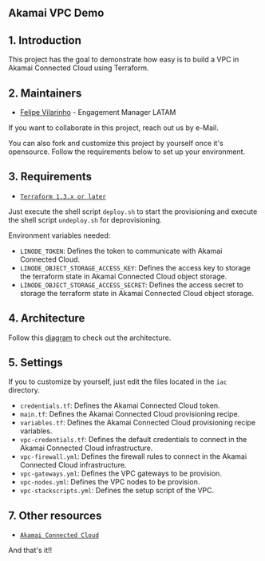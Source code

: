 ## Akamai VPC Demo

## 1. Introduction

This project has the goal to demonstrate how easy is to build a VPC in Akamai Connected Cloud using Terraform.

## 2. Maintainers

- [Felipe Vilarinho](https://contacts.akamai.com/fvilarin) - Engagement Manager LATAM

If you want to collaborate in this project, reach out us by e-Mail.

You can also fork and customize this project by yourself once it's opensource. 
Follow the requirements below to set up your environment.

## 3. Requirements

- [`Terraform 1.3.x or later`](https://www.terraform.io)

Just execute the shell script `deploy.sh` to start the provisioning and execute the shell script `undeploy.sh` for
deprovisioning.

Environment variables needed:

- `LINODE_TOKEN`: Defines the token to communicate with Akamai Connected Cloud.
- `LINODE_OBJECT_STORAGE_ACCESS_KEY`: Defines the access key to storage the terraform state in Akamai Connected Cloud 
object storage.
- `LINODE_OBJECT_STORAGE_ACCESS_SECRET`: Defines the access secret to storage the terraform state in Akamai Connected 
Cloud object storage.

## 4. Architecture

Follow this [diagram](https://viewer.diagrams.net/?tags=%7B%7D&edit=_blank&layers=1&nav=1&title=Virtual%20Private%20Cloud.drawio#R7V1be5pKF%2F41vUwfzuClIAiIiiAnb%2FaDnAUBOeOv%2FwajSRNtk3y7ad27O60G1gzDzDrNO2sN5AvK7LtpYefhPHO95AsCud0XdPIFQWAII8CvgdKfKTgFP1KCInLPtGeCGh29y6Vnah25XvmiYpVlSRXlL4lOlqaeU72g2UWRtS%2Br%2BVny8q65HXhXBNWxk2uqEblVeKbCxOi5gPeiIDzfmkLIx4K9fal8HkkZ2m7WfkNC2S8oU2RZ9Xi07xgvGbh34cvjddx3Sp86Vnhp9Z4L8pbWhKO4nQR7HBc3aMPu6gfkLJ%2FGTurziM%2B9rfoLC4Iiq%2FMvKO1naaWeyTfufiY1XlF53S3Z2NtLi8%2FDB4rjZXuvKnpQ73wVfmbYWWXQCwPbZ%2F5j5JkWfsN6FDsT7bPMg6emn9kCDs6c%2BQCX4LeZBHiUup57Yg1Kt2FUeWpuO0NpC0wD0MJqn5yL%2FShJmCzJitO1qO97hOMAelkVWex9U%2BKSoy0EgZJrdv9YnK%2BFcM3s%2FiWz32IuMvos5qI3mEsk1VnhXnCZONTZpeChPPmKMagAY3l34tGlHBwF59%2BnhrYXgpLVlVdcyKC729dVAe3xthfyz5Sz7ZL2TTlvMQKHsE%2BR87kUeWlUJPoVvxY8ekPwn2ZUT37xmbmeC3zv%2BTQrqjALstRO2Gcq%2Fcz%2BwSqe60hZlp%2BZvvOqqj9PJHZdZS9F4nVRZQ6Xg%2FE%2FnlnnxobjSfftSX8%2BKSu7qMbDZDL0K%2FfSC42LhiE%2FXpC6r2oAyjfljyK%2FTCHIqRxw8ZuuDKfWpZfDyXNnTmeX3nxQRcqsLhzvBxXPegDGE3g%2FavBsp4OMfqhwhZfYVdS8nD9%2Fuvbgn%2ByS78dUYeraRcO3XDSMfpapvgMk%2FGOZTd0dtxH0fhwj%2FIZjvHZqP3aDP9t5oe90XsRdOa%2FL4uZ9BgV9BqAMCtuNgBC%2BKfPsrUvhn2ls2EtbQ6BrWxvdMDX803D9h4D9v0cOxCs53Fhh%2FVo5IDfk8Aq6Gx44hFSvaL4H4P8Awb2arJ4M6rcJ7tbi7Q%2BQAwrdmyfD%2FlBBIPfmym4tTF65Mtp2YgCL%2Flgvhr7GAb%2FbjSG3rOeV0NR6m3pDOAp%2Bl9wAK6qXwrGTKACAeOIAdoIpDKUHhkWOnYzPBfvIdR%2BxvFdGx3O0dBBSnkVpdRozTn%2FBJ0NbAL4%2Fxr9OTb%2BUb5ql3itlOJM%2BTaKvl6w3ooo3I7afJtB3WOGTQJH%2FBHptoq%2BXxb9bot%2B30L8dJdZlZkCWwLM%2BWjf0AD6a%2Bt6I8F0qxhu5mp%2BkJfhLHbkRObkVUf48q6feBkGXZNY1T36YrPrY6uruEljI6CPw8OMRPBf3KBe7hTQoZIsSxAdcFfVudt9PButWGOHfmcLaQh7qEbcEDXkURFGfIujvpLCwa7n%2F0gQWem1D%2FyWwvvy8BNZZQd6OAb83CHyx0zuJAqMfCp78o231DrIq6IciJP8wbt9fEgvF78c5%2Fq4k1rsd2GVj25sODLsvB%2FahvPDH41fvQJU34lcj0oVI8jPN7d7SWCj5Z8rh3tJY6K315yv4vtzuhm2qF3LxFI2qsmLYivrZMeF7leW9ZbbQD62Y%2Fz1yuLvM1kUR%2FjhB3FtmC%2Ft%2BlOPJVU3syt7a5Z%2Frxu4utYUhV1J7Snxc7zP798Sy%2F%2FaK9bcnPK6jA0%2BCw%2F4T3Jc7TlX9qlzVcJMhV8Vqf16u6uNqgt5ZtuqipvcfIfleoPc5tHs70PvxyMp7AtXXGnJWmjfjLNh7H3W4rzgx9v3NDO%2F2J9R700u6vPgyTIWgBGKSrHbBby4qvNYeOvqbnpv6f56P%2B97jiN91EE8B0gt0Q689BHLLQxCfNpFQV2z8FR7iYu3wC1t%2FNv3vWPvHE0ifa%2B2XnPeb1n6xr59n7qdLwcDs%2FpsK5%2FnyuWV5IHwTAXk1QV306lmDHlt81qenrv2NSegdWZFfoHP%2Fn258PE7%2F3kA7jnyKSlzJHKFeyvzh9TrwUcvPV71yJz9D%2FO94jO7fJ%2F63H4lEfpvr%2BHuQ8h1By%2F%2FE%2BYOK5H2J8zp2cyXOaH96gQVtl%2Fnj6y%2F8qBtkR%2BdeEYFuDGu6CbhXlJee%2FEz64RLw6U0VA9tduwyflKEEkC1Kg%2FVJEVBAON9%2BEu0DMMQkAriQs52BNX%2B5ADU6VTbwgYuGllOv%2BssZIOXXsgl%2BEmYbkV%2FJFx70RrwNJrGvxDVsg%2BFPW9l94isNmKzIs8I%2Brf8XXtVmRXyOAtDKvzkK8GHVQF%2Bi%2BYdbcP5pn8QvWfAT1wv%2BzwLrby7M33bHP2NbxLsdNPHbcNnfM%2FR3bIAAzjR%2F9JCPjvpiWZK99RIZWEoVZYOFbbOqyvagQjIUDI8IBSftuJiJ6%2Fl2fTLv17ZZDbpyPQGcbji%2BUKFvnLVrVzZwM4%2BnCJenwHczkU4vlRaaTYNsDH4WqhayWgCO5sPXRGDGc%2FCbscOEKIcKfkLPddYcGHj6TwEavTXg6uigc55ufb6jnOP8KJOnYALXrKHRXGRWsTxpwekOLDxo%2BfQViqqW5oS3bwpilNvGPsoOs1GzhTSOXg3NUPKkR6piW5M1sY5xeYO4iQ5%2BSA%2BtQIOiZyaEGFl7cMg4qdhPAmx%2BmEXZdtqV6OLojlcsLajsToddPdkYOuKm1rETmCno8lRgE3alK1i6RFzEmkVzmuY6HXhThx61pEGeR8eHxESYxDFHsLmc2t6GVcW0YQ9ZuJjk7FihHz%2BrsFt4AIVxx2pe6NNKiOUKHu20WSOSfHXo1hkoUyQsh1RLYaOUJnLAAtdneQ5uMHPBd%2FSGZpGxT026aNpPxOgIK14fMPpiFKtuYbmdaUKrI2mjaSC7U5ER%2BMhvfWFPoJLTgbbiXuAzCjf6LpGnodoRSA9F%2B%2BVEqOfElEAipZe4WAjmIicwkROOhchYReM21oKZ2LPjSNwwwoRR1HGWCitGSG7WzURbaIrpPHdk6HioNvXe1Glhw0srYUSGVgePNHWqNrkO7CwfmbDC48c0aMPcQ6OjEOFwK3c7vdU0nZVw2He2MHVQJVXy54K5WK32fuxHk0rk%2Far2SDwNRUZK5eNCpzZUgjL4MUOWfoLtFT1z09AyKUvelXK6nG18cVckJRsRsmJWazpTuKohDTAf0xRg%2FBR8FnW3NxDPWQNa7ybpsSkXgtr1lrOfgeL6QK7peQ38AW2pS%2FA9kr26ibp9zhpTNbNdOV7Lh7If5Wjk2culTi46vJcO41DSU4B%2B6HrLEl2CEk1cU3PERqjZVIjyXu2tXKhVFScazXVW00iIuo2yHnHZSEchQ2HBdM3xTTOjBb8QIiaBlq7SlVNLiELQs%2Blij0tBk696mNdmqxJcsEOoA2YujWXZCR27gUmI6KT2CDVzZWoUkwRFyA0cYQmWLeWdEvesBMedFeFkv%2BQ7oV8zKdFawYiUcM3HEGG1YkNO0kt13DglV87m41Ukgp6p3E5sHo1A0ZSxqhWBaMhVZWx7dRw5gbWfkYHlQCxJRfMIi9xiHBMG7SbKeMwqyaF1CRa2yvwAeBPQzirWCmOyVXdjoE0qdRTZcEKnakuzdhIv7bGreGNzrPrFAYNjymrm7XxPVCJb%2Bjm7qEVHSSJ7G%2BpNPNZQo8r12LGqYN3ZKCNvwHGD9d5hQmRmB1DF2hEOQ1nDTLpNi9pqBwBGK2LlOpwaEi1rcuzmZUhiyuQI9Z6gtRuqlEMWETKIMsw2YiJVGvRkJa4Vm5zOKjizw8hj18ZQomKrpG%2BXsF9S8%2FHame6wYAZaUSwnIYIwb%2BZ6TAlBnW8kDZ5i%2BqTjVqGhtBE1XdMMFIwPsamptM0zbGnYC4zxJwG3OmhAGTclEs%2BK3s6MANg8Ytg9qGsJ%2B2wmzipVEfVYtw7tZs4Z27FmNganRcBH9JsDvCfaA7uxS5rYhettIx7CGS22lTMab1RBnekSF%2BZsHOHRjJuXUc7m4oyzN4Pi65KwipRgvdZrZl%2BhAZunZIF39FHB22hLx4G3WdFUygitKCeZKykTceOxqzjG9GnImMVkX2htrzHrkbVOoMDcHzqYxw3BlWZtJNFxqtGVnE5FlXGkyAo6eLsKD%2FO4NcA8g83j3rFSQWxrfpAV0yK6OkbFNuIZroGmqE6txFXNqTQqroBbhA4MiokRpsxU1XXGuzkYBhzYcjSGl3pCj9tI7rOWL0J22rMzRGIbxS%2FQphPaeEqEjFgvRxPWtMQ40wWRt8HoS7k8Yif3wIy3B1ZI2W1nGY4Z6422VKp6u6aXXa%2FoonRsglpWCVMfsSQn7ZFK3czwkYYeaV70IGETtjV55EFLbFrxa57cAMuhZ%2FoyIsD1fAcGQR4Fbm%2BleQY5WYk0XJxINagfcuwqgkwdney8AlsSk3IZLVR1TboaKA0MfrtM53W7EJKZMhsR26RfqvAOUiJTndqOCfGpAyGNvHQpMaFGbVT1u0VR7b1dDLOmMHOXcmz4%2FGHUBqP54KcA%2FKGLkIoqrBfSoQPLNUIyYYt6mlkanhgeDlRP8QfFXe9BVXONceJ4r8BdO%2BF9YoMLVOgVHDZy5lIX9iZhckknFB4bSUdiUU4zhHF8F5EGYAUudw5zL9kME1S%2F3CG9RyhyGUlNRYX%2BPl%2FybZCIJdSUqLzLZcWqYHsnRUWfGs6AzMSpdjx0s2LeaqMiE7w1H0oBpgpTqtfSxG0Mdo1zEh9HsY22Bx9FKiFCKg3ZgKlxDrc4XhRJsVZ1sTjy9MIRNffIMVaDIqxm9Rtjz8btMEIt1hW%2BBVpAq%2FgSZnRDma3WxXqlW53jc0xBwWLOe7TRtGvSCPHWi2F36%2BBJnXZqMM%2FYzuA6IknNjs6TYVnGmYHbRag7deyVMmYfPxN2mI0cf9GJO226lRf5gKvGwLHqS2WGM5YgDMDxpyyPsatF0PUaCP%2BVu1Hwd%2BxU%2FccD5iU7AObwETCPxa0qCsPB5gZgZvKDvbf3eQZgql8Qg1miFenuN3sb4NdChSppIDbD5AnQMRNkIuTya4CyLWK5Kxx00RazvgbAd8J2cwXM0GaE1bMgm41DQQXQ2edcU4caaQjCZMQyAOCbMrjQBhB5MUBheqVxkgqVfIiNN0O3We0Ch1EXMe1oRascpow1HgzAKlegRTDfVUtpDM00uBDl3A1jH%2FXahYj7SolwUj9ilfO%2FZsgj9hN5XMUkQS3k7VSI8WYkmjvCLwvpQCHYgofX88MSPW52RJoFzPEg5gAyFtNdc5jxhWW3gtF54qbW0wU7N%2F21BSdUNfWVfGQAmE3j5l60GiiR0VmvcobHawMEJlR4OpJFP2mcOtSXSGIzpBR4%2FW6d%2BaroV7kg1A1sSLXLbFxvY0KzrFKJSe2qG19epUHZzV3GZ45sB4mUNF%2Fzq7S9fxrvkdQCzddS4W07wLF82RlTuOYybDVY67RjF4MazaijROjRMKnMofpmy8Bp07Cz3EBigqTbA09Jjc8SWk%2BIia4O2d%2FGUbdmlmsED%2BXKTNNnTbzUS8wUDsB3z6M8g2P7aHHTRWbS6z7dgpWN1xx2%2FgGebp2w3qMGLK2WNRVsMyIaWaZX5yQXwMc0zgPfpIiAXEs1j6PrxIvEJAYegqZNVDLnRDrbwpCuplSJoHwCQK4Zp1Cv49MprFXJDnSuHyks2Vh2ccTKFFyIjlyJN0V%2FD5wLB1kT4JjpbElIRw%2BHCnCMRWPnGHv8roRWJT7YCTuwKd8vTYkKl7zP5UXpoqWDYvCSh6wkZyb2fkxV27Jgsbgvjk4v29so3%2BLTSZuMZWObZhAP%2B14yW8J7fTUqqSoEqpsQubWR1WSCxGgCD2ADcDJ7dAZ8sxZmB4Bl07BNZKgWF9RU5iPQkSQdVs8bnzIUcOZVFQ1riRfw6Q5XU8zCmnIyxSpXQY02Bgg2NIluaA%2FU5WTwNWFqJ%2FP3w%2FyGldwEtzBz0saGrCK8L7Sdw6Slb2klWCyOVqS5RhK1EU%2F3AxfMTQt8b7zU93Zk00JFiJi60Y%2BSWWYhA%2BsKuUynPloUC1uSYdLewjCv2oh9rOknH%2BBj4znFmYITrWdW%2FMumOuL69abEr8zdE%2FDVxPbz9u58%2BebBz6d9PG%2Fs3XkRIHzrEc1727mDU%2F%2FQAOE73khwh3gnrKrh9erjR99UYV%2F9ynHTr6fNp9wuH1I9w4syuOFd59yQ7eDI4RQloL%2B4v2CExFESxtG%2FYrgfhVioZeP9dmGWxCoJjJihXYo8GG2OmF%2BHpn6O9SPEV4IYPf8QL5wBTFzjXmK44hdCX%2BIdT%2FvevSoAiwbNfW1APc879l8d0AtA7cvKGw4K79GSy0FrwDS%2FTe0oGU4gaNAUYlh%2BcCg8HJf704YyLrFz0KeHyMnSB9crQS8fvMTbe0M2rI5Or%2BF48LPiofW2YPjeQ15EoOhcE9DtPH%2FwC897aE7JxrNKnXr%2FzJfnLNNjQVa43ks%2BfULCCR7dWGwhN%2BYg%2BLJH%2FwM6NzD76S8HPO4Gef4DDCj7Pw%3D%3D) to check out the architecture.

## 5. Settings

If you to customize by yourself, just edit the files located in the `iac` directory.

- `credentials.tf`: Defines the Akamai Connected Cloud token.
- `main.tf`: Defines the Akamai Connected Cloud provisioning recipe.
- `variables.tf`: Defines the Akamai Connected Cloud provisioning recipe variables.
- `vpc-credentials.tf`: Defines the default credentials to connect in the Akamai Connected Cloud infrastructure.
- `vpc-firewall.yml`: Defines the firewall rules to connect in the Akamai Connected Cloud infrastructure.
- `vpc-gateways.yml`: Defines the VPC gateways to be provision.
- `vpc-nodes.yml`: Defines the VPC nodes to be provision.
- `vpc-stackscripts.yml`: Defines the setup script of the VPC.

## 7. Other resources

- [`Akamai Connected Cloud`](https://www.linode.com)

And that's it!!